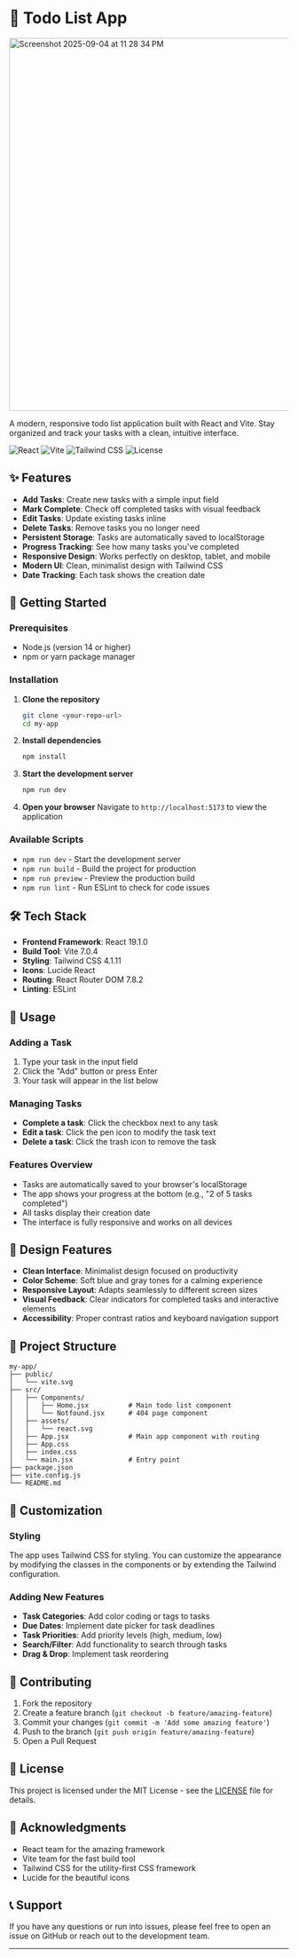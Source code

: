 # 📝 Todo List App
<img width="736" height="672" alt="Screenshot 2025-09-04 at 11 28 34 PM" src="https://github.com/user-attachments/assets/288da896-c22e-45c2-9ae0-2e97c0e777f2" />


A modern, responsive todo list application built with React and Vite. Stay organized and track your tasks with a clean, intuitive interface.

![React](https://img.shields.io/badge/React-19.1.0-blue)
![Vite](https://img.shields.io/badge/Vite-7.0.4-646CFF)
![Tailwind CSS](https://img.shields.io/badge/Tailwind_CSS-4.1.11-38B2AC)
![License](https://img.shields.io/badge/License-MIT-green)

## ✨ Features

- **Add Tasks**: Create new tasks with a simple input field
- **Mark Complete**: Check off completed tasks with visual feedback
- **Edit Tasks**: Update existing tasks inline
- **Delete Tasks**: Remove tasks you no longer need
- **Persistent Storage**: Tasks are automatically saved to localStorage
- **Progress Tracking**: See how many tasks you've completed
- **Responsive Design**: Works perfectly on desktop, tablet, and mobile
- **Modern UI**: Clean, minimalist design with Tailwind CSS
- **Date Tracking**: Each task shows the creation date

## 🚀 Getting Started

### Prerequisites

- Node.js (version 14 or higher)
- npm or yarn package manager

### Installation

1. **Clone the repository**
   ```bash
   git clone <your-repo-url>
   cd my-app
   ```

2. **Install dependencies**
   ```bash
   npm install
   ```

3. **Start the development server**
   ```bash
   npm run dev
   ```

4. **Open your browser**
   Navigate to `http://localhost:5173` to view the application

### Available Scripts

- `npm run dev` - Start the development server
- `npm run build` - Build the project for production
- `npm run preview` - Preview the production build
- `npm run lint` - Run ESLint to check for code issues

## 🛠️ Tech Stack

- **Frontend Framework**: React 19.1.0
- **Build Tool**: Vite 7.0.4
- **Styling**: Tailwind CSS 4.1.11
- **Icons**: Lucide React
- **Routing**: React Router DOM 7.8.2
- **Linting**: ESLint

## 📱 Usage

### Adding a Task
1. Type your task in the input field
2. Click the "Add" button or press Enter
3. Your task will appear in the list below

### Managing Tasks
- **Complete a task**: Click the checkbox next to any task
- **Edit a task**: Click the pen icon to modify the task text
- **Delete a task**: Click the trash icon to remove the task

### Features Overview
- Tasks are automatically saved to your browser's localStorage
- The app shows your progress at the bottom (e.g., "2 of 5 tasks completed")
- All tasks display their creation date
- The interface is fully responsive and works on all devices

## 🎨 Design Features

- **Clean Interface**: Minimalist design focused on productivity
- **Color Scheme**: Soft blue and gray tones for a calming experience
- **Responsive Layout**: Adapts seamlessly to different screen sizes
- **Visual Feedback**: Clear indicators for completed tasks and interactive elements
- **Accessibility**: Proper contrast ratios and keyboard navigation support

## 📁 Project Structure

```
my-app/
├── public/
│   └── vite.svg
├── src/
│   ├── Components/
│   │   ├── Home.jsx          # Main todo list component
│   │   └── Notfound.jsx      # 404 page component
│   ├── assets/
│   │   └── react.svg
│   ├── App.jsx               # Main app component with routing
│   ├── App.css
│   ├── index.css
│   └── main.jsx              # Entry point
├── package.json
├── vite.config.js
└── README.md
```

## 🔧 Customization

### Styling
The app uses Tailwind CSS for styling. You can customize the appearance by modifying the classes in the components or by extending the Tailwind configuration.

### Adding New Features
- **Task Categories**: Add color coding or tags to tasks
- **Due Dates**: Implement date picker for task deadlines
- **Task Priorities**: Add priority levels (high, medium, low)
- **Search/Filter**: Add functionality to search through tasks
- **Drag & Drop**: Implement task reordering

## 🤝 Contributing

1. Fork the repository
2. Create a feature branch (`git checkout -b feature/amazing-feature`)
3. Commit your changes (`git commit -m 'Add some amazing feature'`)
4. Push to the branch (`git push origin feature/amazing-feature`)
5. Open a Pull Request

## 📄 License

This project is licensed under the MIT License - see the [LICENSE](LICENSE) file for details.

## 🙏 Acknowledgments

- React team for the amazing framework
- Vite team for the fast build tool
- Tailwind CSS for the utility-first CSS framework
- Lucide for the beautiful icons

## 📞 Support

If you have any questions or run into issues, please feel free to open an issue on GitHub or reach out to the development team.

---

